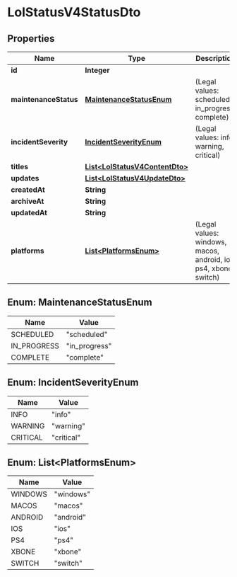 

# LolStatusV4StatusDto


## Properties

| Name | Type | Description | Notes |
|------------ | ------------- | ------------- | -------------|
|**id** | **Integer** |  |  |
|**maintenanceStatus** | [**MaintenanceStatusEnum**](#MaintenanceStatusEnum) | (Legal values:  scheduled,  in_progress,  complete) |  [optional] |
|**incidentSeverity** | [**IncidentSeverityEnum**](#IncidentSeverityEnum) | (Legal values:  info,  warning,  critical) |  [optional] |
|**titles** | [**List&lt;LolStatusV4ContentDto&gt;**](LolStatusV4ContentDto.md) |  |  |
|**updates** | [**List&lt;LolStatusV4UpdateDto&gt;**](LolStatusV4UpdateDto.md) |  |  |
|**createdAt** | **String** |  |  |
|**archiveAt** | **String** |  |  [optional] |
|**updatedAt** | **String** |  |  [optional] |
|**platforms** | [**List&lt;PlatformsEnum&gt;**](#List&lt;PlatformsEnum&gt;) | (Legal values: windows, macos, android, ios, ps4, xbone, switch) |  |



## Enum: MaintenanceStatusEnum

| Name | Value |
|---- | -----|
| SCHEDULED | &quot;scheduled&quot; |
| IN_PROGRESS | &quot;in_progress&quot; |
| COMPLETE | &quot;complete&quot; |



## Enum: IncidentSeverityEnum

| Name | Value |
|---- | -----|
| INFO | &quot;info&quot; |
| WARNING | &quot;warning&quot; |
| CRITICAL | &quot;critical&quot; |



## Enum: List&lt;PlatformsEnum&gt;

| Name | Value |
|---- | -----|
| WINDOWS | &quot;windows&quot; |
| MACOS | &quot;macos&quot; |
| ANDROID | &quot;android&quot; |
| IOS | &quot;ios&quot; |
| PS4 | &quot;ps4&quot; |
| XBONE | &quot;xbone&quot; |
| SWITCH | &quot;switch&quot; |



